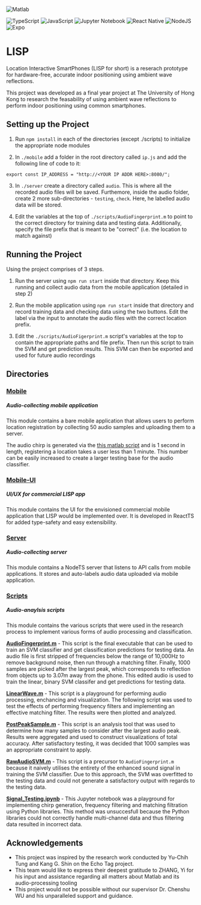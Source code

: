 ![Matlab](https://www.mathworks.com/matlabcentral/images/matlab-file-exchange.svg)

![TypeScript](https://img.shields.io/badge/typescript-%23007ACC.svg?style=for-the-badge&logo=typescript&logoColor=white)
![JavaScript](https://img.shields.io/badge/javascript-%23323330.svg?style=for-the-badge&logo=javascript&logoColor=%23F7DF1E)
![Jupyter Notebook](https://img.shields.io/badge/jupyter-%23FA0F00.svg?style=for-the-badge&logo=jupyter&logoColor=white)
![React Native](https://img.shields.io/badge/react_native-%2320232a.svg?style=for-the-badge&logo=react&logoColor=%2361DAFB)
![NodeJS](https://img.shields.io/badge/node.js-6DA55F?style=for-the-badge&logo=node.js&logoColor=white)
![Expo](https://img.shields.io/badge/expo-1C1E24?style=for-the-badge&logo=expo&logoColor=#D04A37)

# LISP

Location Interactive SmartPhones (LISP for short) is a reserach prototype for hardware-free, accurate indoor positioning using ambient wave reflections.

This project was developed as a final year project at The University of Hong Kong to research the feasability of using ambient wave reflections to perform indoor positioning using common smartphones.

## Setting up the Project

1. Run `npm install` in each of the directories (except ./scripts) to initialize the appropriate node modules

2. In `./mobile` add a folder in the root directory called `ip.js` and add the following line of code to it:

```
export const IP_ADDRESS = "http://<YOUR IP ADDR HERE>:8080/";
```

3. In `./server` create a directory called `audio`. This is where all the recorded audio files will be saved. Furthemore, inside the audio folder, create 2 more sub-directories - `testing`, `check`. Here, he labelled audio data will be stored.

4. Edit the variables at the top of `./scripts/AudioFingerprint.m` to point to the correct directory for training data and testing data. Additionally, specify the file prefix that is meant to be "correct" (i.e. the location to match against)

## Running the Project

Using the project comprises of 3 steps.

1. Run the server using `npm run start` inside that directory. Keep this running and collect audio data from the mobile application (detailed in step 2)

2. Run the mobile application using `npm run start` inside that directory and record training data and checking data using the two buttons. Edit the label via the input to annotate the audio files with the correct location prefix.

3. Edit the `./scripts/AudioFigerprint.m` script's variables at the top to contain the appropriate paths and file prefix. Then run this script to train the SVM and get prediction results. This SVM can then be exported and used for future audio recordings

## Directories

### [Mobile](./mobile/)

##### Audio-collecting mobile application

This module contains a bare mobile application that allows users to perform location registration by collecting 50 audio samples and uploading them to a server.

The audio chirp is generated via the [this matlab script](./scripts/matlab/LinearWave.m) and is 1 second in length, registering a location takes a user less than 1 minute. This number can be easily increased to create a larger testing base for the audio classifier.

### [Mobile-UI](./mobile-ui/)

##### UI/UX for commercial LISP app

This module contains the UI for the envisioned commercial mobile application that LISP would be implemented over. It is developed in ReactTS for added type-safety and easy extensibility.

### [Server](./server/)

##### Audio-collecting server

This module contains a NodeTS server that listens to API calls from mobile applications. It stores and auto-labels audio data uploaded via mobile application.

### [Scripts](./scripts/)

##### Audio-anaylsis scripts

This module contains the various scripts that were used in the research process to implement various forms of audio processing and classification.

**[AudioFingerprint.m](./scripts/matlab/AudioFingerprint.m)** - This script is the final executable that can be used to train an SVM classifier and get classification predictions for testing data. An audio file is first stripped of frequencies below the range of 10,000Hz to remove background noise, then run through a matching filter. Finally, 1000 samples are picked after the largest peak, which corresponds to reflection from objects up to 3.07m away from the phone. This edited audio is used to train the linear, binary SVM classifer and get predictions for testing data.

**[LinearWave.m](./scripts/matlab/LinearWave.m)** - This script is a playground for performing audio processing, enchancing and visualization. The following script was used to test the effects of performing frequency filters and implementing an effective matching filter. The results were then plotted and analyzed.

**[PostPeakSample.m](./scripts/matlab/PostPeakSample.m)** - This script is an analysis tool that was used to determine how many samples to consider after the largest audio peak. Results were aggregated and used to construct visualizations of total accuracy. After satisfactory testing, it was decided that 1000 samples was an appropriate constraint to apply.

**[RawAudioSVM.m](./scripts/matlab/RawAudioSVM.m)** - This script is a precursor to `AudioFingerprint.m` because it naively utilises the entirety of the enhanced sound signal in training the SVM classifier. Due to this approach, the SVM was overfitted to the testing data and could not generate a satisfactory output with regards to the testing data.

**[Signal_Testing.ipynb](./scripts/python/Signal_Testing.ipynb)** - This Jupyter notebook was a playground for implementing chirp generation, frequency filtering and matching filtration using Python libraries. This method was unsuccesfull because the Python libraries could not correctly handle multi-channel data and thus filtering data resulted in incorrect data.

## Acknowledgements

- This project was inspired by the research work conducted by Yu-Chih Tung and Kang G. Shin on the Echo Tag project.
- This team would like to express their deepest gratitude to ZHANG, Yi for his input and assistance regarding all matters about Matlab and its audio-processing tooling
- This project would not be possible without our supervisor Dr. Chenshu WU and his unparalleled support and guidance.
